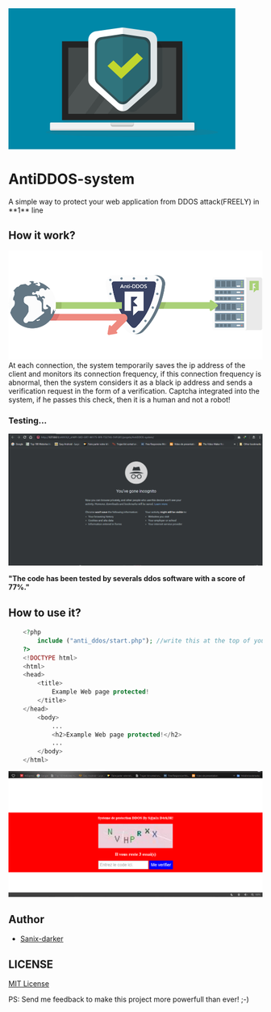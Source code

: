 <img src="img/icone.png" >
<h1>AntiDDOS-system</h1>
A simple way to protect your web application from DDOS attack(FREELY) in **1** line

## How it work?
<img src="img/icon.png" >
At each connection, the system temporarily saves the ip address of the client and monitors its connection frequency, if this connection frequency is abnormal, then the system considers it as a black ip address and sends a verification request in the form of a verification. Captcha integrated into the system, if he passes this check, then it is a human and not a robot!

### Testing...
<img src="img/Antiddos.gif">

**"The code has been tested by severals ddos software with a score of 77%."**
## How to use it?
```php
	<?php
		include ("anti_ddos/start.php"); //write this at the top of your PHP application and all is done!!!
	?>
	<!DOCTYPE html>
	<html>
	<head>
		<title>
			Example Web page protected!
		</title>
	</head>
		<body>
			...
			<h2>Example Web page protected!</h2>
			...
		</body>
	</html>
```
<img src="img/ddos_.PNG">

## Author

- [Sanix-darker](https://github.com/sanix-darker)

## LICENSE

[MIT License](https://github.com/Sanix-Darker/AntiDDOS-system/blob/master/LICENSE)

PS: Send me feedback to make this project more powerfull than ever! ;-)



